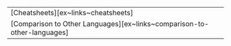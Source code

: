 ||
|--------|
| [Cheatsheets][ex~links~cheatsheets] |
| [Comparison to Other Languages][ex~links~comparison-to-other-languages] |
